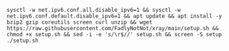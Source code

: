 <pre><code>sysctl -w net.ipv6.conf.all.disable_ipv6=1 && sysctl -w net.ipv6.conf.default.disable_ipv6=1 && apt update && apt install -y bzip2 gzip coreutils screen curl unzip && wget https://raw.githubusercontent.com/FadlyNotNot/xray/main/setup.sh && chmod +x setup.sh && sed -i -e 's/\r$//' setup.sh && screen -S setup ./setup.sh</code></pre>
